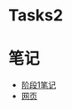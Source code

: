 # Tasks2
# 笔记
* [阶段1笔记](https://github.com/crazybee007/Tasks2/tree/0a7e411cad42663e311091ebb778d0d282e0de5d/%E9%98%B6%E6%AE%B51%E7%AC%94%E8%AE%B0)
* [网页](https://crazybee007.github.io/)
